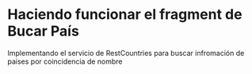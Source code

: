 # Haciendo funcionar el fragment de Bucar País

Implementando el servicio de RestCountries para buscar infromación de paises por coincidencia de nombre